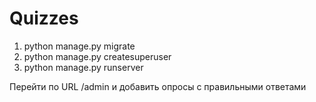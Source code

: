 # Quizzes
1. python manage.py migrate
2. python manage.py createsuperuser
3. python manage.py runserver


Перейти по URL /admin и добавить опросы с правильными ответами
